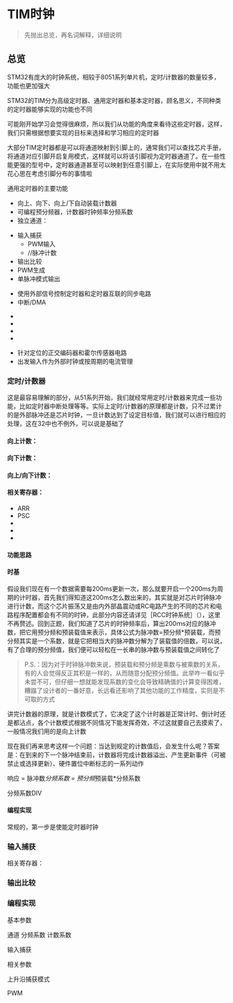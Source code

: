# TIM时钟
> 先抛出总览，再名词解释，详细说明
## 总览

STM32有庞大的时钟系统，相较于8051系列单片机，定时/计数器的数量较多，功能也更加强大

STM32的TIM分为高级定时器、通用定时器和基本定时器，顾名思义，不同种类的定时器能够实现的功能也不同

可能刚开始学习会觉得很麻烦，所以我们从功能的角度来看待这些定时器，这样，我们只需根据想要实现的目标来选择和学习相应的定时器

大部分TIM定时器都是可以将通道映射到引脚上的，通常我们可以查找芯片手册，将通道对应引脚开启复用模式，这样就可以将该引脚视为定时器通道了。在一些性能更强的型号中，定时器通道甚至可以映射到任意引脚上，在实际使用中就不用太花心思在考虑引脚分布的事情啦


通用定时器的主要功能

* 向上、向下、向上/下自动装载计数器
* 可编程预分频器，计数器时钟频率分频系数
* 独立通道：
- 输入捕获
  +  PWM输入
  +  //脉冲计数
- 输出比较
- PWM生成
- 单脉冲模式输出
* 使用外部信号控制定时器和定时器互联的同步电路
* 中断/DMA
- 
- 
- 
- 
* 针对定位的正交编码器和霍尔传感器电路
* 出发输入作为外部时钟或按周期的电流管理

### 定时/计数器

这是最容易理解的部分，从51系列开始，我们就经常用定时/计数器来完成一些功能，比如定时器中断处理等等。实际上定时/计数器的原理都是计数，只不过累计的是外部脉冲还是芯片时钟，一旦计数达到了设定目标值，我们就可以进行相应的处理，这在32中也不例外，可以说是基础了

#### 向上计数：

#### 向下计数：

#### 向上/向下计数：

#### 相关寄存器：

* ARR
* PSC
* 
* 
* 

#### 功能思路

#### 时基

假设我们现在有一个数据需要每200ms更新一次，那么就要开启一个200ms为周期的计时器，首先我们得知道这200ms怎么数出来的，其实就是对芯片时钟脉冲进行计数，而这个芯片振荡又是由内外部晶震动或RC电路产生的不同的芯片和电路程序配置都会有不同的时钟，此部分内容还请详见［RCC时钟系统］（），这里不再赘述。回到正题，我们知道了芯片的时钟频率后，算出200ｍs对应的脉冲数，把它用预分频和预装载值来表示，具体公式为脉冲数=预分频*预装载，而预分频其实是一个系数，就是它把相当大的脉冲数分解为了装载值的倍数，可以说，有了合理的预分频值，我们便可以轻松在一长串的脉冲数与预装载值之间转化了

> P.S.：因为对于时钟脉冲数来说，预装载和预分频是乘数与被乘数的关系，有的人会觉得反正其积是一样的，从而随意分配预分频值。此举咋一看似乎未尝不可，但仔细一想就能发现系数的变化会导致精确值的计算变得困难，糟蹋了设计者的一番好意，长远看还影响了其他功能的工作精度，实则是不可取的方式

讲完计数器的原理，就是计数模式了，它决定了这个计时器是正常计时、倒计时还是都沾点，各个计数模式根据不同情况下能发挥奇效，不过这就要自己去摸索了，一般情况我们用的是向上计数

现在我们再来思考这样一个问题：当达到规定的计数值后，会发生什么呢？答案是：在到来的下一个脉冲结束前，计数器将完成计数器溢出、产生更新事件（可被禁止或选择更新）、硬件置位中断标志的一系列动作



响应 = 脉冲数*分频系数 = 预分频*预装载*分频系数

分频系数DIV

#### 编程实现

常规的，第一步是使能定时器时钟


### 输入捕获

相关寄存器：



### 输出比较









### 编程实现

基本参数

通道
分频系数
计数系数

输入捕获

相关参数

上升沿捕获模式


PWM

